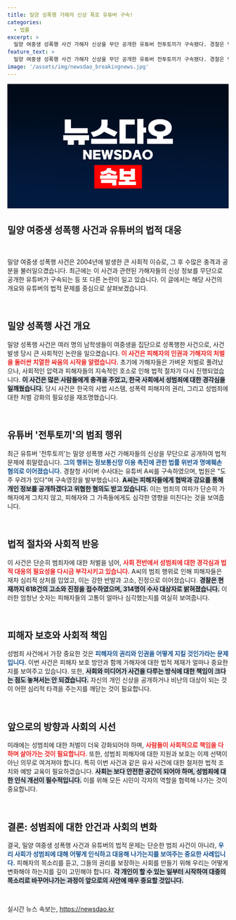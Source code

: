```yaml
---
title: 밀양 성폭행 가해자 신상 폭로 유튜버 구속!
categories:
  - 법률
excerpt: >
  밀양 여중생 성폭행 사건 가해자 신상을 무단 공개한 유튜버 전투토끼가 구속됐다. 경찰은 명예훼손 혐의로 A씨를 구속하며, 추가 피해 사실을 조사 중이다. 사건의 전개가 주목받고 있다!
feature_text: >
  밀양 여중생 성폭행 사건 가해자 신상을 무단 공개한 유튜버 전투토끼가 구속됐다. 경찰은 명예훼손 혐의로 A씨를 구속하며, 추가 피해 사실을 조사 중이다. 사건의 전개가 주목받고 있다!
image: '/assets/img/newsdao_breakingnews.jpg'
---
```


<p><img src="/assets/img/newsdao_breakingnews.jpg" alt="bookingtag 속보" /></p>

<h2 data-ke-size="size26">밀양 여중생 성폭행 사건과 유튜버의 법적 대응</h2>

<p data-ke-size="size16">&nbsp;</p>

<p>밀양 여중생 성폭행 사건은 2004년에 발생한 큰 사회적 이슈로, 그 후 수많은 충격과 공분을 불러일으켰습니다. 최근에는 이 사건과 관련된 가해자들의 신상 정보를 무단으로 공개한 유튜버가 구속되는 등 또 다른 논란이 일고 있습니다. 이 글에서는 해당 사건의 개요와 유튜버의 법적 문제를 중심으로 살펴보겠습니다.</p>

<p><br></p>

<h2 data-ke-size="size26">밀양 성폭행 사건 개요</h2>

<p>밀양 성폭행 사건은 여러 명의 남학생들이 여중생을 집단으로 성폭행한 사건으로, 사건 발생 당시 큰 사회적인 논란을 일으켰습니다. <b><span style="color: #ee2323;">이 사건은 피해자의 인권과 가해자의 처벌을 둘러싼 치열한 싸움의 시작을 알렸습니다.</span></b> 초기에 가해자들은 가벼운 처벌로 풀려났으나, 사회적인 압력과 피해자들의 지속적인 호소로 인해 법적 절차가 다시 진행되었습니다. 
<b><span style="background-color: #21538527;">이 사건은 많은 사람들에게 충격을 주었고, 한국 사회에서 성범죄에 대한 경각심을 일깨웠습니다.</span></b> 당시 사건은 한국의 사법 시스템, 성폭력 피해자의 권리, 그리고 성범죄에 대한 처벌 강화의 필요성을 재조명했습니다. </p>

<p><br></p>

<h2 data-ke-size="size26">유튜버 '전투토끼'의 범죄 행위</h2>

<p>최근 유튜버 '전투토끼'는 밀양 성폭행 사건 가해자들의 신상을 무단으로 공개하여 법적 문제에 휘말렸습니다. <b><span style="color: #1a5490;">그의 행위는 정보통신망 이용 촉진에 관한 법률 위반과 명예훼손 혐의로 이어졌습니다.</span></b> 경찰청 사이버 수사대는 유튜버 A씨를 구속하였으며, 법원은 "도주 우려가 있다"며 구속영장을 발부했습니다. 
<b><span style="background-color: #21538527;">A씨는 피해자들에게 협박과 강요를 통해 개인 정보를 공개하겠다고 위협한 혐의도 받고 있습니다.</span></b> 이는 범죄의 여파가 단순히 가해자에게 그치지 않고, 피해자와 그 가족들에게도 심각한 영향을 미친다는 것을 보여줍니다. </p>

<p><br></p>

<h2 data-ke-size="size26">법적 절차와 사회적 반응</h2>

<p>이 사건은 단순히 범죄자에 대한 처벌을 넘어, <b><span style="color: #ee2323;">사회 전반에서 성범죄에 대한 경각심과 법적 대응의 필요성을 다시금 부각시키고 있습니다.</span></b> A씨의 범죄 행위로 인해 피해자들은 재차 심리적 상처를 입었고, 이는 강한 반발과 고소, 진정으로 이어졌습니다. 
<b><span style="background-color: #21538527;">경찰은 현재까지 618건의 고소와 진정을 접수하였으며, 314명이 수사 대상자로 밝혀졌습니다.</span></b> 이러한 엄청난 숫자는 피해자들의 고통이 얼마나 심각했는지를 여실히 보여줍니다.</p>

<p><br></p>

<h2 data-ke-size="size26">피해자 보호와 사회적 책임</h2>

<p>성범죄 사건에서 가장 중요한 것은 <b><span style="color: #1a5490;">피해자의 권리와 인권을 어떻게 지킬 것인가라는 문제입니다.</span></b> 이번 사건은 피해자 보호 방안과 함께 가해자에 대한 법적 제재가 얼마나 중요한지를 보여주고 있습니다. 또한, <b><span style="background-color: #21538527;">사회와 미디어가 사건을 다루는 방식에 대한 책임이 크다는 점도 놓쳐서는 안 되겠습니다.</span></b> 
자신의 개인 신상을 공개하거나 비난의 대상이 되는 것이 어떤 심리적 타격을 주는지를 깨닫는 것이 필요합니다.</p>

<p><br></p>

<h2 data-ke-size="size26">앞으로의 방향과 사회의 시선</h2>

<p>미래에는 성범죄에 대한 처벌이 더욱 강화되어야 하며, <b><span style="color: #ee2323;">사람들이 사회적으로 책임을 다하며 살아가는 것이 필요합니다.</span></b> 또한, 성범죄 피해자에 대한 지원과 보호는 이제 선택이 아닌 의무로 여겨져야 합니다. 특히 이번 사건과 같은 유사 사건에 대한 철저한 법적 조치와 예방 교육이 필요하겠습니다.
<b><span style="background-color: #21538527;">사회는 보다 안전한 공간이 되어야 하며, 성범죄에 대한 인식 개선이 필수적입니다.</span></b> 이를 위해 모든 시민이 각자의 역할을 협력해 나가는 것이 중요합니다.</p>

<p><br></p>

<h2 data-ke-size="size26">결론: 성범죄에 대한 안건과 사회의 변화</h2>

<p>결국, 밀양 여중생 성폭행 사건과 유튜버의 법적 문제는 단순한 범죄 사건이 아니라, <b><span style="color: #1a5490;">우리 사회가 성범죄에 대해 어떻게 인식하고 대응해 나가는지를 보여주는 중요한 사례입니다.</span></b> 피해자의 목소리를 듣고, 그들의 권리를 보장하는 사회를 만들기 위해 우리는 어떻게 변화해야 하는지를 깊이 고민해야 합니다. 
<b><span style="background-color: #21538527;">각 개인이 할 수 있는 일부터 시작하여 대중의 목소리로 바꾸어나가는 과정이 앞으로의 사안에 매우 중요할 것입니다.</span></b> </p>

<p data-ke-size="size16">&nbsp;</p>
실시간 뉴스 속보는, <a href="https://newsdao.kr" rel="dofollow">https://newsdao.kr</a>


